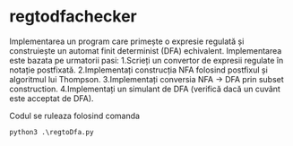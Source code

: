 # regtodfachecker
Implementarea un program care primește o expresie regulată și construiește un automat finit determinist (DFA) echivalent. Implementarea este bazata pe urmatorii pasi:
1.Scrieți un convertor de expresii regulate în notație postfixată.
2.Implementați construcția NFA folosind postfixul și algoritmul lui Thompson.
3.Implementați conversia NFA → DFA prin subset construction.
4.Implementați un simulant de DFA (verifică dacă un cuvânt este acceptat de DFA).

Codul se ruleaza folosind comanda

    python3 .\regtoDfa.py
